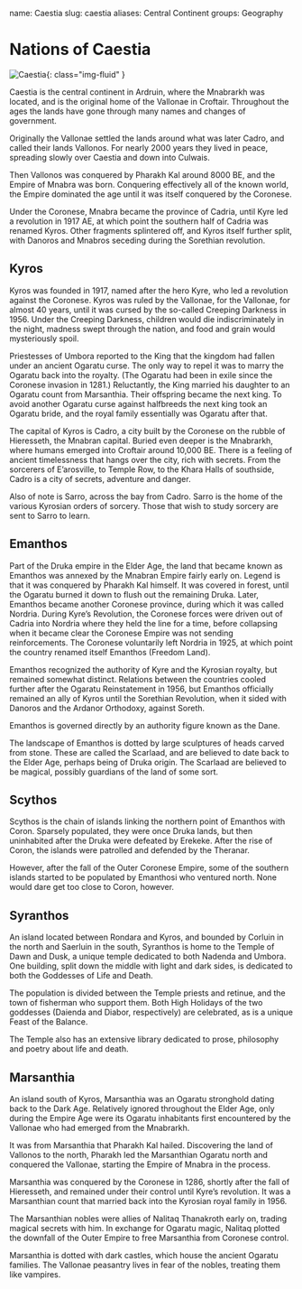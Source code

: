 name: Caestia
slug: caestia
aliases:
    Central Continent
groups:
    Geography

# Nations of Caestia

![Caestia](images/caestia.png){: class="img-fluid" }

Caestia is the central continent in Ardruin, where the Mnabrarkh was located, and is the original home of the Vallonae in Croftair. Throughout the ages the lands have gone through many names and changes of government.

Originally the Vallonae settled the lands around what was later Cadro, and called their lands Vallonos. For nearly 2000 years they lived in peace, spreading slowly over Caestia and down into Culwais.

Then Vallonos was conquered by Pharakh Kal around 8000 BE, and the Empire of Mnabra was born. Conquering effectively all of the known world, the Empire dominated the age until it was itself conquered by the Coronese.

Under the Coronese, Mnabra became the province of Cadria, until Kyre led a revolution in 1917 AE, at which point the southern half of Cadria was renamed Kyros. Other fragments splintered off, and Kyros itself further split, with Danoros and Mnabros seceding during the Sorethian revolution.

## Kyros
Kyros was founded in 1917, named after the hero Kyre, who led a revolution against the Coronese. Kyros was ruled by the Vallonae, for the Vallonae, for almost 40 years, until it was cursed by the so-called Creeping Darkness in 1956. Under the Creeping Darkness, children would die indiscriminately in the night, madness swept through the nation, and food and grain would mysteriously spoil.

Priestesses of Umbora reported to the King that the kingdom had fallen under an ancient Ogaratu curse. The only way to repel it was to marry the Ogaratu back into the royalty. (The Ogaratu had been in exile since the Coronese invasion in 1281.) Reluctantly, the King married his daughter to an Ogaratu count from Marsanthia. Their offspring became the next king. To avoid another Ogaratu curse against halfbreeds the next king took an Ogaratu bride, and the royal family essentially was Ogaratu after that.

The capital of Kyros is Cadro, a city built by the Coronese on the rubble of Hieresseth, the Mnabran capital. Buried even deeper is the Mnabrarkh, where humans emerged into Croftair around 10,000 BE. There is a feeling of ancient timelessness that hangs over the city, rich with secrets. From the sorcerers of E’arosville, to Temple Row, to the Khara Halls of southside, Cadro is a city of secrets, adventure and danger.

Also of note is Sarro, across the bay from Cadro. Sarro is the home of the various Kyrosian orders of sorcery. Those that wish to study sorcery are sent to Sarro to learn.

## Emanthos
Part of the Druka empire in the Elder Age, the land that became known as Emanthos was annexed by the Mnabran Empire fairly early on. Legend is that it was conquered by Pharakh Kal himself. It was covered in forest, until the Ogaratu burned it down to flush out the remaining Druka. Later, Emanthos became another Coronese province, during which it was called Nordria. During Kyre’s Revolution, the Coronese forces were driven out of Cadria into Nordria where they held the line for a time, before collapsing when it became clear the Coronese Empire was not sending reinforcements. The Coronese voluntarily left Nordria in 1925, at which point the country renamed itself Emanthos (Freedom Land).

Emanthos recognized the authority of Kyre and the Kyrosian royalty, but remained somewhat distinct. Relations between the countries cooled further after the Ogaratu Reinstatement in 1956, but Emanthos officially remained an ally of Kyros until the Sorethian Revolution, when it sided with Danoros and the Ardanor Orthodoxy, against Soreth.

Emanthos is governed directly by an authority figure known as the Dane.

The landscape of Emanthos is dotted by large sculptures of heads carved from stone. These are called the Scarlaad, and are believed to date back to the Elder Age, perhaps being of Druka origin. The Scarlaad are believed to be magical, possibly guardians of the land of some sort.

## Scythos 
Scythos is the chain of islands linking the northern point of Emanthos with Coron. Sparsely populated, they were once Druka lands, but then uninhabited after the Druka were defeated by Erekeke. After the rise of Coron, the islands were patrolled and defended by the Theranar.

However, after the fall of the Outer Coronese Empire, some of the southern islands started to be populated by Emanthosi who ventured north. None would dare get too close to Coron, however.

## Syranthos 
An island located between Rondara and Kyros, and bounded by Corluin in the north and Saerluin in the south, Syranthos is home to the Temple of Dawn and Dusk, a unique temple dedicated to both Nadenda and Umbora. One building, split down the middle with light and dark sides, is dedicated to both the Goddesses of Life and Death.

The population is divided between the Temple priests and retinue, and the town of fisherman who support them. Both High Holidays of the two goddesses (Daienda and Diabor, respectively) are celebrated, as is a unique Feast of the Balance.

The Temple also has an extensive library dedicated to prose, philosophy and poetry about life and death.

## Marsanthia 
An island south of Kyros, Marsanthia was an Ogaratu stronghold dating back to the Dark Age. Relatively ignored throughout the Elder Age, only during the Empire Age were its Ogaratu inhabitants first encountered by the Vallonae who had emerged from the Mnabrarkh.

It was from Marsanthia that Pharakh Kal hailed. Discovering the land of Vallonos to the north, Pharakh led the Marsanthian Ogaratu north and conquered the Vallonae, starting the Empire of Mnabra in the process.

Marsanthia was conquered by the Coronese in 1286, shortly after the fall of Hieresseth, and remained under their control until Kyre’s revolution. It was a Marsanthian count that married back into the Kyrosian royal family in 1956.

The Marsanthian nobles were allies of Nalitaq Thanakroth early on, trading magical secrets with him. In exchange for Ogaratu magic, Nalitaq plotted the downfall of the Outer Empire to free Marsanthia from Coronese control.

Marsanthia is dotted with dark castles, which house the ancient Ogaratu families. The Vallonae peasantry lives in fear of the nobles, treating them like vampires.
